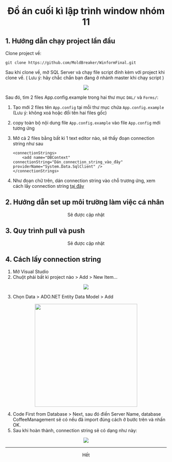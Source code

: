 <h1 align="center">Đồ án cuối kì lập trình window nhóm 11</h1>

## 1. Hướng dẫn chạy project lần đầu
Clone project về:

    git clone https://github.com/MoldBreaker/WinformFinal.git

Sau khi clone về, mở SQL Server và chạy file script đính kèm với project khi clone về. ( Lưu ý: hãy chắc chắn bạn đang ở nhánh master khi chạy script )

<p align="center">
<img src="https://res.cloudinary.com/dhbe3yp0y/image/upload/v1696664986/samples/Screenshot_2023-10-07_144809_xzkbt1.png" >
</img>
</p>
 
Sau đó, tìm 2 files App.config.example trong hai thư mục `DAL/` và `Forms/`:

 1. Tạo mới 2 files tên `App.config` tại mỗi thư mục chứa 	`App.config.example`  (Lưu ý: không xoá hoặc đổi tên hai files gốc)
 2. copy toàn bộ nội dung file `App.config.example` vào file `App.config` mới tương ứng
 3. Mở cả 2 files bằng bất kì 1 text editor nào, sẽ thấy đoạn connection string như sau

		<connectionStrings>
			<add name="DBContext" connectionString="Dán_connection_string_vào_đây" providerName="System.Data.SqlClient" />
		</connectionStrings>

 4. Như đoạn chữ trên, dán connection string vào chỗ trương ứng, xem cách lấy connection string [tại đây](https://github.com/MoldBreaker/WinformFinal/tree/main#4-c%C3%A1ch-l%E1%BA%A5y-connection-string)

## 2. Hướng dẫn set up môi trường làm việc cá nhân

<p align="center">Sẽ được cập nhật</p>

## 3. Quy trình pull và push

<p align="center">Sẽ được cập nhật</p>

## 4. Cách lấy connection string

 1. Mở Visual Studio
 2. Chuột phải bất kì project nào > Add > New Item...
<p align="center">
<img src="https://res.cloudinary.com/dhbe3yp0y/image/upload/v1696665613/samples/Screenshot_2023-10-07_145911_fgdpvb.png" >
</img>
</p>

 3. Chọn Data > ADO.NET Entity Data Model > Add
<p align="center">
<img src="https://res.cloudinary.com/dhbe3yp0y/image/upload/v1696665803/samples/Screenshot_2023-10-07_150242_csfm1z.png" width="320px" >
</img>
</p>

 4. Code First from Database > Next, sau đó điền Server Name, database CoffeeManagement sẽ có nếu đã import đúng cách ở bước trên và nhấn OK.
 5. Sau khi hoàn thành, connection string sẽ có dạng như này:
<p align="center">
<img src="https://res.cloudinary.com/dhbe3yp0y/image/upload/v1696666678/samples/Screenshot_2023-10-07_151714_zlalod.png" >
</img>
</p>
<hr>
<p align="center">Hết</p>

 



 

  
